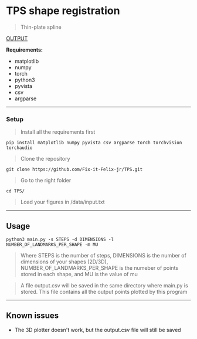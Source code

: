 # TPS shape registration

> Thin-plate spline

[OUTPUT](https://i.imgur.com/ectHCgn.png)

**Requirements:**

- matplotlib
- numpy
- torch
- python3
- pyvista
- csv
- argparse

---

### Setup

> Install all the requirements first

```shell
pip install matplotlib numpy pyvista csv argparse torch torchvision torchaudio
```

> Clone the repository

```shell
git clone https://github.com/Fix-it-Felix-jr/TPS.git
```

> Go to the right folder

```shell
cd TPS/
```

> Load your figures in /data/input.txt

---

## Usage

```shell
python3 main.py -s STEPS -d DIMENSIONS -l NUMBER_OF_LANDMARKS_PER_SHAPE -m MU
```
> Where STEPS is the number of steps, DIMENSIONS is the number of dimensions of your shapes (2D/3D), NUMBER_OF_LANDMARKS_PER_SHAPE is the numeber of points stored in each shape, and MU is the value of mu

> A file output.csv will be saved in the same directory where main.py is stored. This file contains all the output points plotted by this program

---

## Known issues

- The 3D plotter doesn't work, but the output.csv file will still be saved

